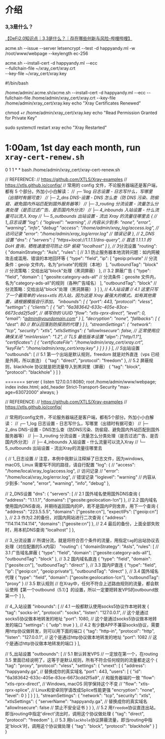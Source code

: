 # 介绍

### 3,3是什么？
[【DeFi2.0知识点｜3,3是什么？｜存在哪些创新与风险-哔哩哔哩】 ](https://b23.tv/mhjGPna)

acme.sh --issue --server letsencrypt --test -d happyandy.ml -w /root/www/webpage --keylength ec-256

acme.sh --install-cert -d happyandy.ml --ecc \
            --fullchain-file ~/xray_cert/xray.crt \
            --key-file ~/xray_cert/xray.key





#!/bin/bash

/home/admin/.acme.sh/acme.sh --install-cert -d happyandy.ml --ecc --fullchain-file /home/admin/xray_cert/xray.crt --key-file /home/admin/xray_cert/xray.key
echo "Xray Certificates Renewed"

chmod +r /home/admin/xray_cert/xray.key
echo "Read Permission Granted for Private Key"

sudo systemctl restart xray
echo "Xray Restarted"


# 1:00am, 1st day each month, run `xray-cert-renew.sh`
0 1 1 * *   bash /home/admin/xray_cert/xray-cert-renew.sh



// REFERENCE:
// https://github.com/XTLS/Xray-examples
// https://xtls.github.io/config/
// 常用的 config 文件，不论服务器端还是客户端，都有 5 个部分。外加小小白解读：
// ┌─ 1*log 日志设置 - 日志写什么，写哪里（出错时有据可查）
// ├─ 2_dns DNS-设置 - DNS 怎么查（防 DNS 污染、防偷窥、避免国内外站匹配到国外服务器等）
// ├─ 3_routing 分流设置 - 流量怎么分类处理（是否过滤广告、是否国内外分流）
// ├─ 4_inbounds 入站设置 - 什么流量可以流入 Xray
// └─ 5_outbounds 出站设置 - 流出 Xray 的流量往哪里去
{
  // 1\_日志设置
  "log": {
    "loglevel": "warning", // 内容从少到多: "none", "error", "warning", "info", "debug"
    "access": "/home/admin/xray_log/access.log", // 访问记录
    "error": "/home/admin/xray_log/error.log" // 错误记录
  },
  // 2_DNS 设置
  "dns": {
    "servers": [
      "https+local://1.1.1.1/dns-query", // 首选 1.1.1.1 的 DoH 查询，牺牲速度但可防止 ISP 偷窥
      "localhost"
    ]
  },
  // 3*分流设置
  "routing": {
    "domainStrategy": "AsIs",
    "rules": [
      // 3.1 防止服务器本地流转问题：如内网被攻击或滥用、错误的本地回环等
      {
        "type": "field",
        "ip": [
          "geoip:private" // 分流条件：geoip 文件内，名为"private"的规则（本地）
        ],
        "outboundTag": "block" // 分流策略：交给出站"block"处理（黑洞屏蔽）
      },
      // 3.2 屏蔽广告
      {
        "type": "field",
        "domain": [
          "geosite:category-ads-all" // 分流条件：geosite 文件内，名为"category-ads-all"的规则（各种广告域名）
        ],
        "outboundTag": "block" // 分流策略：交给出站"block"处理（黑洞屏蔽）
      }
    ]
  },
  // 4*入站设置
  // 4.1 这里只写了一个最简单的 vless+xtls 的入站，因为这是 Xray 最强大的模式。如有其他需要，请根据模版自行添加。
  "inbounds": [
    {
      "port": 443,
      "protocol": "vless",
      "settings": {
        "clients": [
          {
            "id": "6a383642-633c-405e-83ce-6673cdd2f5a9", // 填写你的 UUID
            "flow": "xtls-rprx-direct",
            "level": 0,
            "email": "admin@yourdomain.com"
          }
        ],
        "decryption": "none",
        "fallbacks": [
          {
            "dest": 80 // 默认回落到防探测的代理
          }
        ]
      },
      "streamSettings": {
        "network": "tcp",
        "security": "xtls",
        "xtlsSettings": {
          "allowInsecure": false, // 正常使用应确保关闭
          "minVersion": "1.2", // TLS 最低版本设置
          "alpn": ["http/1.1"],
          "certificates": [
            {
              "certificateFile": "/home/admin/xray_cert/xray.crt",
              "keyFile": "/home/admin/xray_cert/xray.key"
            }
          ]
        }
      }
    }
  ],
  // 5*出站设置
  "outbounds": [
    // 5.1 第一个出站是默认规则，freedom 就是对外直连（vps 已经是外网，所以直连）
    {
      "tag": "direct",
      "protocol": "freedom"
    },
    // 5.2 屏蔽规则，blackhole 协议就是把流量导入到黑洞里（屏蔽）
    {
      "tag": "block",
      "protocol": "blackhole"
    }
  ]
}


=======
server {
   listen 127.0.0.1:8080;
   root /home/admin/www/webpage;
   index index.html;
   add_header Strict-Transport-Security "max-age=63072000" always;
}


// REFERENCE:
// https://github.com/XTLS/Xray-examples
// https://xtls.github.io/config/

// 常用的config文件，不论服务器端还是客户端，都有5个部分。外加小小白解读：
// ┌─ 1_log          日志设置 - 日志写什么，写哪里（出错时有据可查）
// ├─ 2_dns          DNS-设置 - DNS怎么查（防DNS污染、防偷窥、避免国内外站匹配到国外服务器等）
// ├─ 3_routing      分流设置 - 流量怎么分类处理（是否过滤广告、是否国内外分流）
// ├─ 4_inbounds     入站设置 - 什么流量可以流入Xray
// └─ 5_outbounds    出站设置 - 流出Xray的流量往哪里去

{
  // 1_日志设置
  // 注意，本例中我默认注释掉了日志文件，因为windows, macOS, Linux 需要写不同的路径，请自行配置
  "log": {
    // "access": "/home/local/xray_log/access.log",    // 访问记录
    // "error": "/home/local/xray_log/error.log",    // 错误记录
    "loglevel": "warning" // 内容从少到多: "none", "error", "warning", "info", "debug"
  },

  // 2_DNS设置
  "dns": {
    "servers": [
      // 2.1 国外域名使用国外DNS查询
      {
        "address": "1.1.1.1",
        "domains": ["geosite:geolocation-!cn"]
      },
      // 2.2 国内域名使用国内DNS查询，并期待返回国内的IP，若不是国内IP则舍弃，用下一个查询
      {
        "address": "223.5.5.5",
        "domains": ["geosite:cn"],
        "expectIPs": ["geoip:cn"]
      },
      // 2.3 作为2.2的备份，对国内网站进行二次查询
      {
        "address": "114.114.114.114",
        "domains": ["geosite:cn"]
      },
      // 2.4 最后的备份，上面全部失败时，用本机DNS查询
      "localhost"
    ]
  },

  // 3_分流设置
  // 所谓分流，就是将符合否个条件的流量，用指定`tag`的出站协议去处理（对应配置的5.x内容）
  "routing": {
    "domainStrategy": "AsIs",
    "rules": [
      // 3.1 广告域名屏蔽
      {
        "type": "field",
        "domain": ["geosite:category-ads-all"],
        "outboundTag": "block"
      },
      // 3.2 国内域名直连
      {
        "type": "field",
        "domain": ["geosite:cn"],
        "outboundTag": "direct"
      },
      // 3.3 国内IP直连
      {
        "type": "field",
        "ip": ["geoip:cn", "geoip:private"],
        "outboundTag": "direct"
      },
      // 3.4 国外域名代理
      {
        "type": "field",
        "domain": ["geosite:geolocation-!cn"],
        "outboundTag": "proxy"
      }
      // 3.5 默认规则
      // 在Xray中，任何不符合上述路由规则的流量，都会默认使用【第一个outbound（5.1）】的设置，所以一定要把转发VPS的outbound放第一个
    ]
  },

  // 4_入站设置
  "inbounds": [
    // 4.1 一般都默认使用socks5协议作本地转发
    {
      "tag": "socks-in",
      "protocol": "socks",
      "listen": "127.0.0.1", // 这个是通过socks5协议做本地转发的地址
      "port": 1080, // 这个是通过socks5协议做本地转发的端口
      "settings": {
        "udp": true
      }
    },
    // 4.2 有少数APP不兼容socks协议，需要用http协议做转发，则可以用下面的端口
    {
      "tag": "http-in",
      "protocol": "http",
      "listen": "127.0.0.1", // 这个是通过http协议做本地转发的地址
      "port": 1082 // 这个是通过http协议做本地转发的端口
    }
  ],

  // 5_出站设置
  "outbounds": [
    // 5.1 默认转发VPS
    // 一定放在第一个，在routing 3.5 里面已经说明了，这等于是默认规则，所有不符合任何规则的流量都走这个
    {
      "tag": "proxy",
      "protocol": "vless",
      "settings": {
        "vnext": [
          {
            "address": "happyandy.ga", // 替换成你的真实域名
            "port": 443,
            "users": [
              {
                "id": "6a383642-633c-405e-83ce-6673cdd2f5a9", // 和服务器端的一致
                "flow": "xtls-rprx-direct", // Windows, macOS 同学保持这个不变
                // "flow": "xtls-rprx-splice",    // Linux和安卓同学请改成Splice性能更强
                "encryption": "none",
                "level": 0
              }
            ]
          }
        ]
      },
      "streamSettings": {
        "network": "tcp",
        "security": "xtls",
        "xtlsSettings": {
          "serverName": "happyandy.ga", // 替换成你的真实域名
          "allowInsecure": false // 禁止不安全证书
        }
      }
    },
    // 5.2 用`freedom`协议直连出站，即当routing中指定'direct'流出时，调用这个协议做处理
    {
      "tag": "direct",
      "protocol": "freedom"
    },
    // 5.3 用`blackhole`协议屏蔽流量，即当routing中指定'block'时，调用这个协议做处理
    {
      "tag": "block",
      "protocol": "blackhole"
    }
  ]
}